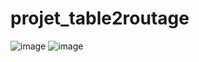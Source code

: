 # projet_table2routage

![image](https://github.com/htm21/projet_table2routage/assets/113848193/d5ed4377-61dc-40bc-867f-d2774c4e31a0)
![image](https://github.com/htm21/projet_table2routage/assets/113848193/81f82954-fd87-462f-8fe1-61ab85444d8c)
